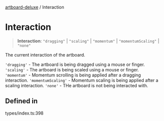 [artboard-deluxe](../globals.md) / Interaction

# Interaction

> **Interaction**: `"dragging"` \| `"scaling"` \| `"momentum"` \| `"momentumScaling"` \| `"none"`

The current interaction of the artboard.

`'dragging'` - The artboard is being dragged using a mouse or finger.
`'scaling'` - The artboard is being scaled using a mouse or finger.
`'momentum'` - Momentum scrolling is being applied after a dragging interaction.
`'momentumScaling'` - Momentum scaling is being applied after a scaling interaction.
`'none'` - THe artboard is not being interacted with.

## Defined in

types/index.ts:398
